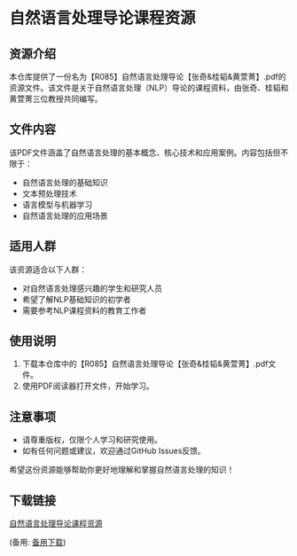 # 自然语言处理导论课程资源

## 资源介绍

本仓库提供了一份名为【R085】自然语言处理导论【张奇&桂韬&黄萱菁】.pdf的资源文件。该文件是关于自然语言处理（NLP）导论的课程资料，由张奇、桂韬和黄萱菁三位教授共同编写。

## 文件内容

该PDF文件涵盖了自然语言处理的基本概念、核心技术和应用案例。内容包括但不限于：

- 自然语言处理的基础知识
- 文本预处理技术
- 语言模型与机器学习
- 自然语言处理的应用场景

## 适用人群

该资源适合以下人群：

- 对自然语言处理感兴趣的学生和研究人员
- 希望了解NLP基础知识的初学者
- 需要参考NLP课程资料的教育工作者

## 使用说明

1. 下载本仓库中的【R085】自然语言处理导论【张奇&桂韬&黄萱菁】.pdf文件。
2. 使用PDF阅读器打开文件，开始学习。

## 注意事项

- 请尊重版权，仅限个人学习和研究使用。
- 如有任何问题或建议，欢迎通过GitHub Issues反馈。

希望这份资源能够帮助你更好地理解和掌握自然语言处理的知识！

## 下载链接
[自然语言处理导论课程资源](https://pan.quark.cn/s/5b26d97de9e7) 

(备用: [备用下载](https://pan.baidu.com/s/1Dh3lbjW41sydViMjep1cgQ?pwd=54b0))
